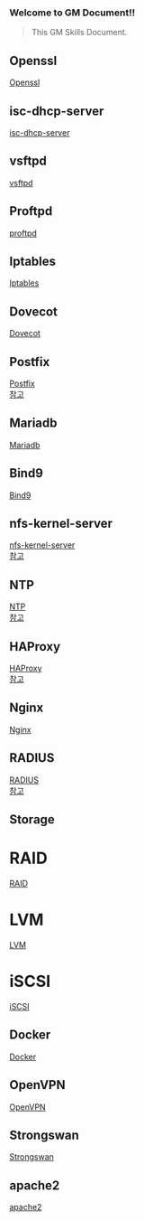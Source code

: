 ### Welcome to GM Document!!
>This GM Skills Document.

## Openssl
[Openssl](https://www.openssl.org/docs/)

## isc-dhcp-server
[isc-dhcp-server](https://kb.isc.org/docs/isc-dhcp-44-manual-pages-dhcpd)

## vsftpd
[vsftpd](https://security.appspot.com/vsftpd.html)

## Proftpd
[proftpd](http://www.proftpd.org/)

## Iptables
[Iptables](https://www.frozentux.net/iptables-tutorial/iptables-tutorial.html)

## Dovecot
[Dovecot](https://doc.dovecot.org/)

## Postfix
[Postfix](https://www.postfix.org/documentation.html) <br>
[참고](http://www.ktword.co.kr/test/view/view.php?m_temp1=2302)

## Mariadb
[Mariadb](https://mariadb.com/kb/en/documentation/)

## Bind9
[Bind9](https://downloads.isc.org/isc/bind9/cur/9.19/doc/arm/Bv9ARM.pdf)

## nfs-kernel-server
[nfs-kernel-server](https://docs.kernel.org/admin-guide/nfs/index.html) <br>
[참고](https://ubuntu.com/server/docs/service-nfs)

## NTP
[NTP](https://www.ntp.org/documentation/4.2.8-series/) <br>
[참고](https://www.asxonline.com/public/landing-pages/ntp-document-library.html)

## HAProxy
[HAProxy](https://www.haproxy.com/documentation/hapee/latest/onepage/) <br>
[참고](https://docs.haproxy.org/)

## Nginx
[Nginx](http://nginx.org/en/docs/)

## RADIUS
[RADIUS](https://freeradius.org/documentation/) <br>
[참고](https://docs.eduvpn.org/server/v3/radius.html)

## Storage
# RAID
[RAID](https://linux.die.net/man/8/mdadm)

# LVM
[LVM](https://man7.org/linux/man-pages/man8/lvm.8.html)

# iSCSI
[iSCSI](https://linux.die.net/man/8/iscsi-target)

## Docker
[Docker](https://github.com/remotty/documents.docker.co.kr)

## OpenVPN
[OpenVPN](https://openvpn.net/community-resources/reference-manual-for-openvpn-2-1/)

## Strongswan
[Strongswan](https://docs.strongswan.org/docs/5.9/index.html)

## apache2
[apache2](https://httpd.apache.org/docs/)
